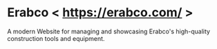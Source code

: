 # Erabco < https://erabco.com/ >
A modern Website for managing and showcasing Erabco's high-quality construction tools and equipment.

